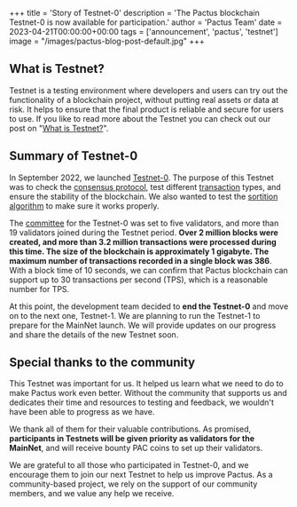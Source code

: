 +++
title = 'Story of Testnet-0'
description = 'The Pactus blockchain Testnet-0 is now available for participation.'
author = 'Pactus Team'
date = 2023-04-21T00:00:00+00:00
tags = ['announcement', 'pactus', 'testnet']
image = "/images/pactus-blog-post-default.jpg"
+++

## What is Testnet?

Testnet is a testing environment where developers and users can try out the functionality of a blockchain project,
without putting real assets or data at risk.
It helps to ensure that the final product is reliable and secure for users to use.
If you like to read more about the Testnet you can check out our post on
"[What is Testnet?](/2023/03/01/what-is-testnet)".

## Summary of Testnet-0

In September 2022, we launched [Testnet-0](/2022/09/24/testnet-0-launched).
The purpose of this Testnet was to
check the [consensus protocol](https://docs.pactus.org/protocol/consensus/protocol/),
test different [transaction](https://docs.pactus.org/protocol/transaction/format/) types,
and ensure the stability of the blockchain.
We also wanted to test the [sortition algorithm](https://docs.pactus.org/protocol/consensus/sortition/)
to make sure it works properly.

The [committee](https://docs.pactus.org/protocol/consensus/committee/)
for the Testnet-0 was set to five validators, and more than 19 validators joined during the Testnet period.
**Over 2 million blocks were created, and more than 3.2 million transactions were processed during this time.
The size of the blockchain is approximately 1 gigabyte.
The maximum number of transactions recorded in a single block was 386**. With a block time of 10 seconds,
we can confirm that Pactus blockchain can support up to 30 transactions per second (TPS),
which is a reasonable number for TPS.

At this point, the development team decided to **end the Testnet-0** and move on to the next one,
Testnet-1. We are planning to run the Testnet-1 to prepare for the MainNet launch.
We will provide updates on our progress and share the details of the new Testnet soon.

## Special thanks to the community

This Testnet was important for us.
It helped us learn what we need to do to make Pactus work even better.
Without the community that supports us and dedicates their time and resources to testing and feedback,
we wouldn't have been able to progress as we have.

We thank all of them for their valuable contributions.
As promised, **participants in Testnets will be given priority as validators for the MainNet**, and
will receive bounty PAC coins to set up their validators.

We are grateful to all those who participated in Testnet-0, and
we encourage them to join our next Testnet to help us improve Pactus.
As a community-based project, we rely on the support of our community members, and we value any help we receive.